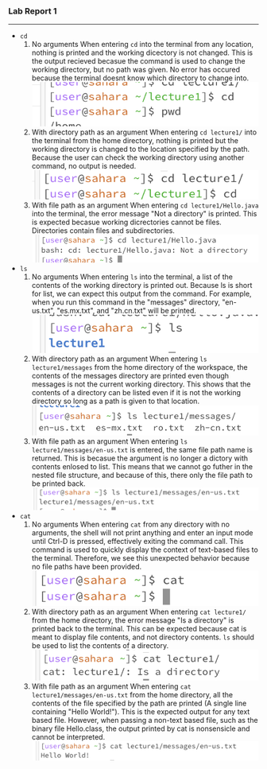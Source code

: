 ### Lab Report 1 
---

- `cd`
  1. No arguments
       When entering `cd` into the terminal from any location, nothing is printed and the working dicectory is not changed. This is the output recieved becasue the command is used to change the working directory, but no path was given. No error has occured because the terminal doesnt know which directory to change into.
![cd1](https://github.com/bwhenn/cse15l-lab-reports/blob/main/cd1.png)
  2. With directory path as an argument
    When entering `cd lecture1/` into the terminal from the home directory, nothing is printed but the working directory is changed to the location specified by the path. Because the user can check the working directory using another command, no output is needed.
![cd2](https://github.com/bwhenn/cse15l-lab-reports/blob/main/cd2.png)
  3. With file path as an argument
     When entering `cd lecture1/Hello.java` into the terminal, the error message "Not a directory" is printed. This is expected becasue working dicrectories cannot be files. Directories contain files and subdirectories.
![cd3](https://github.com/bwhenn/cse15l-lab-reports/blob/main/cd3.png) 
- `ls`
  1. No arguments
     When entering `ls` into the terminal, a list of the contents of the working directory is printed out. Because ls is short for list, we can expect this output from the command. For example, when you run this command in the "messages" directory, "en-us.txt", "es.mx.txt", and "zh.cn.txt" will be printed.
![ls1](https://github.com/bwhenn/cse15l-lab-reports/blob/main/ls1.png)
  3. With directory path as an argument
     When entering `ls lecture1/messages` from the home directory of the workspace, the contents of the messages directory are printed even though messages is not the current working directory. This shows that the contents of a directory can be listed even if it is not the working directory so long as a path is given to that location.
![ls2](https://github.com/bwhenn/cse15l-lab-reports/blob/main/ls2.png)
  3. With file path as an argument
     When entering `ls lecture1/messages/en-us.txt` is entered, the same file path name is returned. This is becasue the argument is no longer a dictory with contents enlosed to list. This means that we cannot go futher in the nested file structure, and because of this, there only the file path to be printed back.
![ls3](https://github.com/bwhenn/cse15l-lab-reports/blob/main/ls3.png)
- `cat`
  1. No arguments
      When entering `cat` from any directory with no arguments, the shell will not print anything and enter an input mode until Ctrl-D is pressed, effectively exiting the command call. This command is used to quickly display the context of text-based files to the terminal. Therefore, we see this unexpected behavior because no file paths have been provided.
  ![cat1](https://github.com/bwhenn/cse15l-lab-reports/blob/main/cat1.png)
  2. With directory path as an argument
     When entering `cat lecture1/` from the home directory, the error message "Is a directory" is printed back to the terminal. This can be expected because cat is meant to display file contents, and not directory contents. `ls` should be used to list the contents of a directory.
![cat2](https://github.com/bwhenn/cse15l-lab-reports/blob/main/cat2.png)
  3. With file path as an argument
     When entering `cat lecture1/messages/en-us.txt` from the home directory, all the contents of the file specified by the path are printed (A single line containing "Hello World!"). This is the expected output for any text based file. However, when passing a non-text based file, such as the binary file Hello.class, the output printed by cat is nonsensicle and cannot be interpreted.
  ![cat3](https://github.com/bwhenn/cse15l-lab-reports/blob/main/cat3.png)
